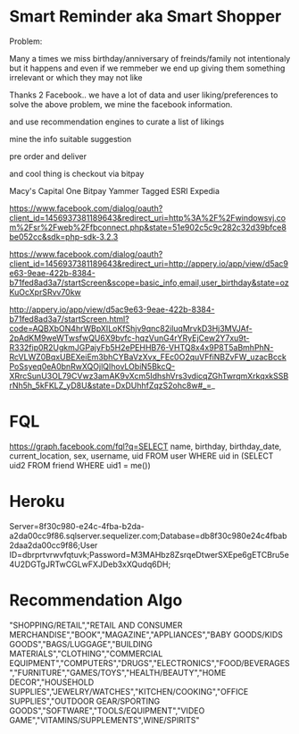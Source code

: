 Smart Reminder aka Smart Shopper
================================

Problem:

Many a times we miss birthday/anniversary of freinds/family not intentionaly but it happens
and even if we remmeber we end up giving them something irrelevant or which they may not like

Thanks 2 Facebook.. we have a lot of data and user liking/preferences
to solve the above problem, we mine the facebook information. 

and use recommendation engines to curate a list of likings 

mine the info
suitable suggestion

pre order and deliver

and cool thing is checkout via bitpay


Macy's
Capital One
Bitpay
Yammer
Tagged
ESRI
Expedia

https://www.facebook.com/dialog/oauth?client_id=1456937381189643&redirect_uri=http%3A%2F%2Fwindowsvj.com%2Fsr%2Fweb%2Ffbconnect.php&state=51e902c5c9c282c32d39bfce8be052cc&sdk=php-sdk-3.2.3

https://www.facebook.com/dialog/oauth?client_id=1456937381189643&redirect_uri=http://appery.io/app/view/d5ac9e63-9eae-422b-8384-b71fed8ad3a7/startScreen&scope=basic_info,email,user_birthday&state=ozKuOcXprSRvv70kw

http://appery.io/app/view/d5ac9e63-9eae-422b-8384-b71fed8ad3a7/startScreen.html?code=AQBXbON4hrWBpXILoKfShjv9qnc82iluqMrvkD3Hj3MVJAf-2pAdKM9weWTwsfwQU6X9bvfc-hqzVunG4rYRyEjCew2Y7xu9t-R332fip0R2UgkmJGPajyFb5H2ePEHHB76-VHTQ8x4x9P8T5aBmhPhN-RcVLWZ0BqxUBEXeiEm3bhCYBaVzXvx_FEc0O2quVFfiNBZvFW_uzacBcckPoSsyeq0eA0bnRwXQOjlQIhovLObiN5BkcQ-XRrcSunU3OL79CVwz3amAK9vXcm5IdhshVrs3vdicqZGhTwrqmXrkqxkSSBrNh5h_5kFKLZ_yD8U&state=DxDUhhfZqzS2ohc8w#_=_	

FQL
====
https://graph.facebook.com/fql?q=SELECT name, birthday, birthday_date, current_location, sex, username, uid FROM user 
WHERE uid in (SELECT uid2 FROM friend WHERE uid1 = me())

Heroku
======
Server=8f30c980-e24c-4fba-b2da-a2da00cc9f86.sqlserver.sequelizer.com;Database=db8f30c980e24c4fbab2daa2da00cc9f86;User ID=dbrprtvrwvfqtuvk;Password=M3MAHbz8ZsrqeDtwerSXEpe6gETCBru5e4U2DGTgJRTwCGLwFXJDeb3xXQudq6DH;

Recommendation Algo
===================
"SHOPPING/RETAIL","RETAIL AND CONSUMER MERCHANDISE","BOOK","MAGAZINE","APPLIANCES","BABY GOODS/KIDS GOODS","BAGS/LUGGAGE","BUILDING MATERIALS","CLOTHING","COMMERCIAL EQUIPMENT","COMPUTERS","DRUGS","ELECTRONICS","FOOD/BEVERAGES","FURNITURE","GAMES/TOYS","HEALTH/BEAUTY","HOME DECOR","HOUSEHOLD SUPPLIES","JEWELRY/WATCHES","KITCHEN/COOKING","OFFICE SUPPLIES","OUTDOOR GEAR/SPORTING GOODS","SOFTWARE","TOOLS/EQUIPMENT","VIDEO GAME","VITAMINS/SUPPLEMENTS",WINE/SPIRITS"

